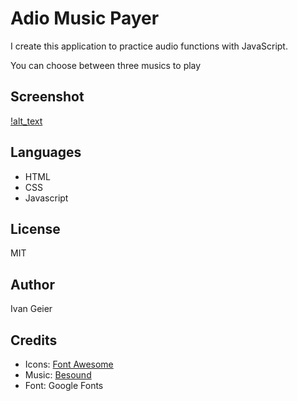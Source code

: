# Adio Music Payer

I create this application to practice audio functions with JavaScript.

You can choose between three musics to play

## Screenshot

[!alt_text](https://github.com/ivangeier/AudioPlayer/blob/master/Assets/Screenshot/Audio%20Player.png)

## Languages

* HTML
* CSS
* Javascript

## License

MIT

## Author

Ivan Geier

## Credits

* Icons: [Font Awesome](https://fontawesome.com/)
* Music:  [Besound](https://www.bensound.com)
* Font: Google Fonts
